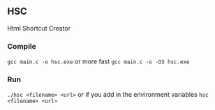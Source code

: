 ## HSC

Html Shortcut Creator

### Compile

`gcc main.c -o hsc.exe` 
 or more fast
`gcc main.c -o -O3 hsc.exe`

### Run

`./hsc <filename> <url>`
or if you add in the environment variables
`hsc <filename> <url>`